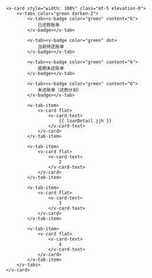         <v-card style="width: 100%" class="mt-5 elevation-0">
            <v-tabs color="green darken-2">
                <v-tab><v-badge color="green" content="6">
                    已还款账单
                </v-badge></v-tab>

                <v-tab><v-badge color="green" dot>
                    当前待还账单
                </v-badge></v-tab>

                <v-tab><v-badge color="green" content="6">
                    逾期未还账单
                </v-badge></v-tab>

                <v-tab><v-badge color="green" content="6">
                    未还账单（还款计划）
                </v-badge></v-tab>

                <v-tab-item>
                    <v-card flat>
                        <v-card-text>
                            {{ loanDetail.jjh }}
                        </v-card-text>
                    </v-card>
                </v-tab-item>

                <v-tab-item>
                    <v-card flat>
                        <v-card-text>
                            2
                        </v-card-text>
                    </v-card>
                </v-tab-item>

                <v-tab-item>
                    <v-card flat>
                        <v-card-text>
                            3
                        </v-card-text>
                    </v-card>
                </v-tab-item>

                <v-tab-item>
                    <v-card flat>
                        <v-card-text>
                            4
                        </v-card-text>
                    </v-card>
                </v-tab-item>
            </v-tabs>
        </v-card>
